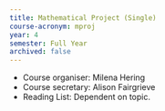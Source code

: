 ```yaml
---
title: Mathematical Project (Single)
course-acronym: mproj
year: 4
semester: Full Year
archived: false
---
```


- Course organiser: Milena Hering
- Course secretary: Alison Fairgrieve
- Reading List: Dependent on topic.


